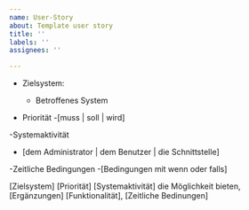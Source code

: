 ```yaml
---
name: User-Story
about: Template user story
title: ''
labels: ''
assignees: ''

---
```


- Zielsystem:
   - Betroffenes System

- Priorität
   -[muss | soll | wird]

-Systemaktivität
   - [dem Administrator | dem Benutzer | die Schnittstelle]

-Zeitliche Bedingungen
   -[Bedingungen mit wenn oder falls]

[Zielsystem] [Priorität] [Systemaktivität] die Möglichkeit bieten, [Ergänzungen] [Funktionalität], [Zeitliche Bedinungen]
